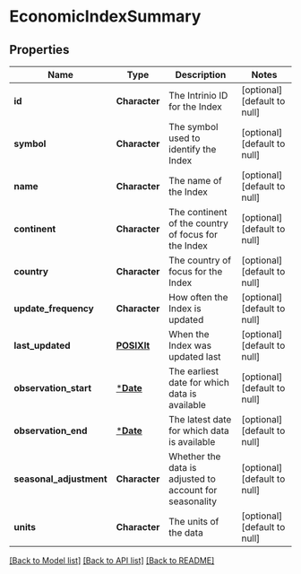 # EconomicIndexSummary

## Properties
Name | Type | Description | Notes
------------ | ------------- | ------------- | -------------
**id** | **Character** | The Intrinio ID for the Index | [optional] [default to null]
**symbol** | **Character** | The symbol used to identify the Index | [optional] [default to null]
**name** | **Character** | The name of the Index | [optional] [default to null]
**continent** | **Character** | The continent of the country of focus for the Index | [optional] [default to null]
**country** | **Character** | The country of focus for the Index | [optional] [default to null]
**update_frequency** | **Character** | How often the Index is updated | [optional] [default to null]
**last_updated** | [**POSIXlt**](POSIXlt.md) | When the Index was updated last | [optional] [default to null]
**observation_start** | [***Date**](Date.md) | The earliest date for which data is available | [optional] [default to null]
**observation_end** | [***Date**](Date.md) | The latest date for which data is available | [optional] [default to null]
**seasonal_adjustment** | **Character** | Whether the data is adjusted to account for seasonality | [optional] [default to null]
**units** | **Character** | The units of the data | [optional] [default to null]

[[Back to Model list]](../README.md#documentation-for-models) [[Back to API list]](../README.md#documentation-for-api-endpoints) [[Back to README]](../README.md)


